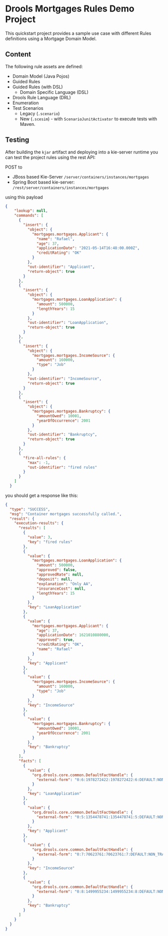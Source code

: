 # Drools Mortgages Rules Demo Project

This quickstart project provides a sample use case with different Rules definitions using a Mortgage Domain Model.

## Content

The following rule assets are defined:
 * Domain Model (Java Pojos)
 * Guided Rules
 * Guided Rules (with DSL)
   * Domain Specific Language (DSL)
 * Drools Rule Language (DRL)
 * Enumeration
 * Test Scenarios
   * Legacy (`.scenario`)
   * New (`.scesim`) - with `ScenarioJunitActivator` to execute tests with Maven.

## Testing

After building the `kjar` artifact and deploying into a kie-server runtime you can test the project rules using the rest API:

POST to 
   * JBoss based Kie-Server `/server/containers/instances/mortgages`
   * Spring Boot based kie-server: `/rest/server/containers/instances/mortgages`

using this payload
```json
{
    "lookup": null,
    "commands": [
      {
        "insert": {
          "object": {
            "mortgages.mortgages.Applicant": {
              "name": "Rafael",
              "age": 37,
              "applicationDate": "2021-05-14T16:48:00.000Z",
              "creditRating": "OK"
            }
          },
          "out-identifier": "Applicant",
          "return-object": true
        }
      },
      {
        "insert": {
          "object": {
            "mortgages.mortgages.LoanApplication": {
              "amount": 500000,
              "lengthYears": 15
            }
          },
          "out-identifier": "LoanApplication",
          "return-object": true
        }
      },
      {
        "insert": {
          "object": {
            "mortgages.mortgages.IncomeSource": {
              "amount": 160000,
              "type": "Job"
            }
          },
          "out-identifier": "IncomeSource",
          "return-object": true
        }
      },
      {
        "insert": {
          "object": {
            "mortgages.mortgages.Bankruptcy": {
              "amountOwed": 10001,
              "yearOfOccurrence": 2001
            }
          },
          "out-identifier": "Bankruptcy",
          "return-object": true
        }
      },
      {
        "fire-all-rules": {
          "max": -1,
          "out-identifier": "fired rules"
        }
      }
    ]
  }
```

you should get a response like this:
```json
{
  "type": "SUCCESS",
  "msg": "Container mortgages successfully called.",
  "result": {
    "execution-results": {
      "results": [
        {
          "value": 3,
          "key": "fired rules"
        },
        {
          "value": {
            "mortgages.mortgages.LoanApplication": {
              "amount": 500000,
              "approved": false,
              "approvedRate": null,
              "deposit": null,
              "explanation": "Only AA",
              "insuranceCost": null,
              "lengthYears": 15
            }
          },
          "key": "LoanApplication"
        },
        {
          "value": {
            "mortgages.mortgages.Applicant": {
              "age": 37,
              "applicationDate": 1621010880000,
              "approved": true,
              "creditRating": "OK",
              "name": "Rafael"
            }
          },
          "key": "Applicant"
        },
        {
          "value": {
            "mortgages.mortgages.IncomeSource": {
              "amount": 160000,
              "type": "Job"
            }
          },
          "key": "IncomeSource"
        },
        {
          "value": {
            "mortgages.mortgages.Bankruptcy": {
              "amountOwed": 10001,
              "yearOfOccurrence": 2001
            }
          },
          "key": "Bankruptcy"
        }
      ],
      "facts": [
        {
          "value": {
            "org.drools.core.common.DefaultFactHandle": {
              "external-form": "0:6:1978272422:1978272422:6:DEFAULT:NON_TRAIT:mortgages.mortgages.LoanApplication"
            }
          },
          "key": "LoanApplication"
        },
        {
          "value": {
            "org.drools.core.common.DefaultFactHandle": {
              "external-form": "0:5:1354478741:1354478741:5:DEFAULT:NON_TRAIT:mortgages.mortgages.Applicant"
            }
          },
          "key": "Applicant"
        },
        {
          "value": {
            "org.drools.core.common.DefaultFactHandle": {
              "external-form": "0:7:70623761:70623761:7:DEFAULT:NON_TRAIT:mortgages.mortgages.IncomeSource"
            }
          },
          "key": "IncomeSource"
        },
        {
          "value": {
            "org.drools.core.common.DefaultFactHandle": {
              "external-form": "0:8:1499955234:1499955234:8:DEFAULT:NON_TRAIT:mortgages.mortgages.Bankruptcy"
            }
          },
          "key": "Bankruptcy"
        }
      ]
    }
  }
}
```